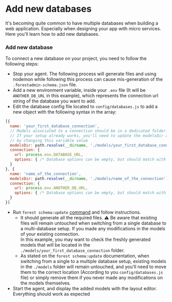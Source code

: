 # Add new databases

It's becoming quite common to have multiple databases when building a web application. Especially when designing your app with micro services. Here you'll learn how to add new databases.

### Add new database

To connect a new database on your project, you need to follow the following steps:

* Stop your agent. The following process will generate files and using nodemon while following this process can cause mis-generation of the `.forestadmin-schema.json` file.
* Add a new environment variable, inside your `.env` file (It will be `ANOTHER_DB_URL` in this example), which represents the connection url string of the database you want to add.
* Edit the database config file located to `config/databases.js` to add a new object with the following syntax in the array:

```javascript
[{
  name: 'your_first_database_connection',
  // Models associated to a connection should be in a dedicated folder.
  // If your setup already works, you'll need to update the modelsDir associated to your existing connection
  // by changing this variable value
  modelsDir: path.resolve(__dirname, './models/your_first_database_connection'),
  connection: {
    url: process.env.DATABASE_URL,
    options: { /* Database options can be empty, but should match with your requirements */ }
  }
}, {
  name: 'name_of_the_connection',
  modelsDir: path.resolve(__dirname, './models/name_of_the_connection'),
  connection: {
    url: process.env.ANOTHER_DB_URL,
    options: { /* Database options can be empty, but should match with your requirements */ }
  }
}]
```

* Run `forest schema:update` [command](../../reference-guide/models/#updating-your-models-automatically) and follow instructions.
  * It should generate all the required files. ⚠️ Be aware that existing files will remain untouched when switching from a single database to a multi-database setup. If you made any modifications in the models of your existing connection.\
    In this example, you may want to check the freshly generated models that will be located in the `./models/your_first_database_connection` folder.
  * As stated on the `forest schema:update` documentation, when switching from a single to a multiple database setup, existing models in the `./models` folder will remain untouched, and you'll need to move them to the correct location (According to you `config/databases.js` file) or simply remove them if you never made any modifications on the models themselves.
* Start the agent, and display the added models with the layout editor. Everything should work as expected
